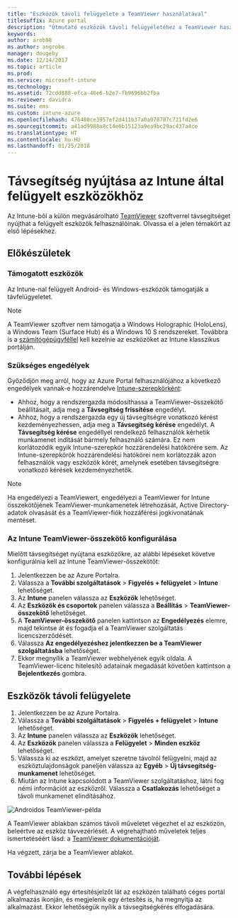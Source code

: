 ```yaml
---
title: "Eszközök távoli felügyelete a TeamViewer használatával"
titlesuffix: Azure portal
description: "Útmutató eszközök távoli felügyeletéhez a TeamViewer használatával.”"
keywords: 
author: arob98
ms.author: angrobe
manager: dougeby
ms.date: 12/14/2017
ms.topic: article
ms.prod: 
ms.service: microsoft-intune
ms.technology: 
ms.assetid: 72cdd888-efca-46e6-b2e7-fb9696bb2fba
ms.reviewer: davidra
ms.suite: ems
ms.custom: intune-azure
ms.openlocfilehash: 476480ce3957ef2d411b37a0a078707c721fd2e6
ms.sourcegitcommit: a41ad9988a8c14e6b15123a9ea9bc29ac437a4ce
ms.translationtype: HT
ms.contentlocale: hu-HU
ms.lasthandoff: 01/25/2018
---
```

# <a name="provide-remote-assistance-for-intune-managed-devices"></a>Távsegítség nyújtása az Intune által felügyelt eszközökhöz

Az Intune-ból a külön megvásárolható [TeamViewer](https://www.teamviewer.com) szoftverrel távsegítséget nyújthat a felügyelt eszközök felhasználóinak. Olvassa el a jelen témakört az első lépésekhez.

## <a name="before-you-start"></a>Előkészületek

### <a name="supported-devices"></a>Támogatott eszközök

Az Intune-nal felügyelt Android- és Windows-eszközök támogatják a távfelügyeletet.

>[!NOTE]
>A TeamViewer szoftver nem támogatja a Windows Holographic (HoloLens), a Windows Team (Surface Hub) és a Windows 10 S rendszereket. Továbbra is a [számítógépügyféllel](/intune-classic/deploy-use/pc-management-comparison?toc=/intune/toc.json) kell kezelnie az eszközöket az Intune klasszikus portálján.



### <a name="required-permissions"></a>Szükséges engedélyek

Győződjön meg arról, hogy az Azure Portal felhasználójához a következő engedélyek vannak-e hozzárendelve [Intune-szerepkörként](https://docs.microsoft.com/intune-azure/access-control/role-based-access-control):
- Ahhoz, hogy a rendszergazda módosíthassa a TeamViewer-összekötő beállításait, adja meg a **Távsegítség frissítése** engedélyt.
- Ahhoz, hogy a rendszergazda egy új távsegítségre vonatkozó kérést kezdeményezhessen, adja meg a **Távsegítség kérése** engedélyt. A **Távsegítség kérése** engedéllyel rendelkező felhasználók kérhetik munkamenet indítását bármely felhasználó számára. Ez nem korlátozódik egyik Intune-szerepkör hozzárendelési hatókörére sem. Az Intune-szerepkörök hozzárendelési hatókörei nem korlátozzák azon felhasználók vagy eszközök körét, amelynek esetében távsegítségre vonatkozó kérések kezdeményezhetők.

>[!NOTE]
>Ha engedélyezi a TeamViewert, engedélyezi a TeamViewer for Intune összekötőjének TeamViewer-munkamenetek létrehozását, Active Directory-adatok olvasását és a TeamViewer-fiók hozzáférési jogkivonatának mentéset.

### <a name="configure-the-intune-teamviewer-connector"></a>Az Intune TeamViewer-összekötő konfigurálása

Mielőtt távsegítséget nyújtana eszközökre, az alábbi lépéseket követve konfigurálnia kell az Intune TeamViewer-összekötőt:


1. Jelentkezzen be az Azure Portalra.
2. Válassza a **További szolgáltatások** > **Figyelés + felügyelet** > **Intune** lehetőséget.
3. Az **Intune** panelen válassza az **Eszközök** lehetőséget.
4. Az **Eszközök és csoportok** panelen válassza a **Beállítás** > **TeamViewer-összekötő** lehetőséget.
5. A **TeamViewer-összekötő** panelen kattintson az **Engedélyezés** elemre, majd tekintse át és fogadja el a TeamViewer szolgáltatás licencszerződését.
6. Válassza **Az engedélyezéshez jelentkezzen be a TeamViewer szolgáltatásba** lehetőséget.
7. Ekkor megnyílik a TeamViewer webhelyének egyik oldala. A TeamViewer-licenc hitelesítő adatainak megadását követően kattintson a **Bejelentkezés** gombra.


## <a name="how-to-remotely-administer-a-device"></a>Eszközök távoli felügyelete

1. Jelentkezzen be az Azure Portalra.
2. Válassza a **További szolgáltatások** > **Figyelés + felügyelet** > **Intune** lehetőséget.
3. Az **Intune** panelen válassza az **Eszközök** lehetőséget.
4. Az **Eszközök** panelen válassza a **Felügyelet** > **Minden eszköz** lehetőséget.
5. Válassza ki az eszközt, amelyet szeretne távolról felügyelni, majd az eszköztulajdonságok paneljén válassza az **Egyéb** > **Új távsegítség-munkamenet** lehetőséget.
6. Miután az Intune kapcsolódott a TeamViewer szolgáltatáshoz, látni fog némi információt az eszközről. Válassza a **Csatlakozás** lehetőséget a távoli munkamenet elindításához.

![Androidos TeamViewer-példa](./media/android-teamviewer.png)

A TeamViewer ablakban számos távoli műveletet végezhet el az eszközön, beleértve az eszköz távvezérlését. A végrehajtható műveletek teljes ismertetéséért lásd: a [TeamViewer dokumentációját](https://www.teamviewer.com/support/documents/).

Ha végzett, zárja be a TeamViewer ablakot.

## <a name="next-steps"></a>További lépések

A végfelhasználó egy értesítésjelzőt lát az eszközén található céges portál alkalmazás ikonján, és megjelenik egy értesítés is, ha megnyitja az alkalmazást. Ekkor lehetőségük nyílik a távsegítségkérés elfogadására.
